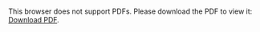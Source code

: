 <object data="christ-in-song/CIS1908pdfs/839.pdf" type="application/pdf" width="100%" height="1024px">
    <embed src="christ-in-song/CIS1908pdfs/839.pdf">
        <p>This browser does not support PDFs. Please download the PDF to view it: <a href="christ-in-song/CIS1908pdfs/839.pdf">Download PDF</a>.</p>
    </embed>
</object>
